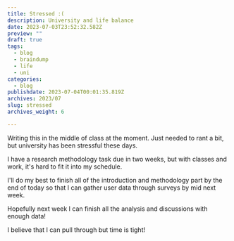 ```yaml
---
title: Stressed :(
description: University and life balance
date: 2023-07-03T23:52:32.582Z
preview: ""
draft: true
tags:
  - blog
  - braindump
  - life
  - uni
categories:
  - blog
publishdate: 2023-07-04T00:01:35.819Z
archives: 2023/07
slug: stressed
archives_weight: 6

---
```


Writing this in the middle of class at the moment. Just needed to rant a bit, but university has been stressful these days.

I have a research methodology task due in two weeks, but with classes and work, it's hard to fit it into my schedule.

I'll do my best to finish all of the introduction and methodology part by the end of today so that I can gather user data through surveys by mid next week.

<!--more-->

Hopefully next week I can finish all the analysis and discussions with enough data!

I believe that I can pull through but time is tight!